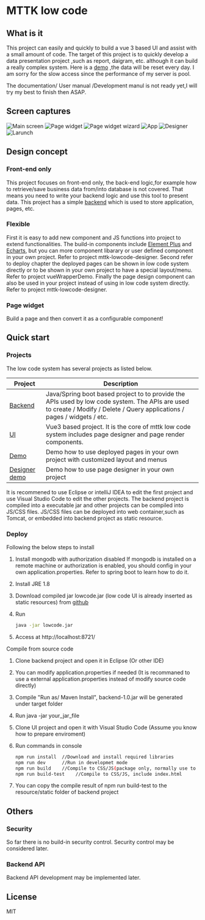 # MTTK low code

## What is it

This project can easily and quickly to build a vue 3 based UI and assist with a small amount of code.  The target of this project is to quickly develop a data presentation project ,such as report, daigram, etc. although it can build a really complex system.
Here is a [demo](http://139.129.210.30:8721/index.html)  ,the data will be reset every day. I am sorry for the slow access since the performance of my server is pool.

The documentation/ User manual /Development manul is not ready yet,I will try my best to finish then ASAP.

## Screen captures

![Main screen](https://github.com/jamie-mttk/mttk_lowcode_ui/blob/master/src/screenCaptures/main.png)
![Page widget](https://github.com/jamie-mttk/mttk_lowcode_ui/blob/master/src/screenCaptures/pageWidget.png)
![Page widget wizard](https://github.com/jamie-mttk/mttk_lowcode_ui/blob/master/src/screenCaptures/pageWidget_wizard.png)
![App](https://github.com/jamie-mttk/mttk_lowcode_ui/blob/master/src/screenCaptures/app.png)
![Designer](https://github.com/jamie-mttk/mttk_lowcode_ui/blob/master/src/screenCaptures/designer.png)
![Larunch](https://github.com/jamie-mttk/mttk_lowcode_ui/blob/master/src/screenCaptures/launch.png)

## Design concept

### Front-end only

This project focuses on front-end only, the back-end logic,for example how to retrieve/save business data from/into database is not covered.  That means you need to write your backend logic and use this tool to present data.
This project has a simple [backend](https://github.com/jamie-mttk/mttk_lowcode_api) which is used to store application, pages, etc.

### Flexible

First it is easy to add new component and JS functions into project to extend functionalities. The build-in components include [Element Plus](https://github.com/element-plus/element-plus) and [Echarts](echarts.apache.org/), but you can more component libarary or user defined component in your own project. Refer to project mttk-lowcode-designer.
Second refer to deploy chapter the deployed pages can be shown in low code system directly or to be shown in your own project to have a special layout/menu. Refer to project vueWrapperDemo. 
Finally the page design component can also be used in your project instead of using in low code system directly. Refer to project mttk-lowcode-designer.

### Page widget

Build a page and then convert it as a configurable component!

## Quick start

### Projects

The low code system has several projects as listed below.

|Project|Description|
|---|---|
|[Backend](https://github.com/jamie-mttk/mttk_lowcode_api)|Java/Spring boot based project to to provide the APIs used by low code system. The APIs are used to create / Modify / Delete / Query applications / pages / widgets / etc. |
|[UI](https://github.com/jamie-mttk/mttk_lowcode_ui)|Vue3 based project. It is the core of mttk low code system includes page designer and page render components.|
|[Demo](https://github.com/jamie-mttk/mttk-lowcode-demo)|Demo how to use deployed pages in your own project with customized layout and menus |
|[Designer demo](https://github.com/jamie-mttk/mttk_lowcode_designer)|Demo how to use page designer in your own project|

It is recommened to use Eclipse or intelliJ IDEA to edit the first project  and use Visual Studio Code to edit the other projects.
The backend project is compiled into a executable jar and other projects can be compiled into JS/CSS files. JS/CSS files can be deployed into web container,such as Tomcat, or embedded into backend project as static resource.

### Deploy

Following the below steps to install

1. Install mongodb with authorization disabled
   If mongodb is installed on a remote machine or authorization is enabled, you should config in your own application.properties. Refer to spring boot to learn how to do it.
2. Install JRE 1.8
3. Download compiled jar lowcode.jar (low code UI is already inserted as static resources) from [github](https://github.com/jamie-mttk/mttk_lowcode_api/blob/main/lowcode.jar)
4. Run 

   ~~~sh
   java -jar lowcode.jar
   ~~~

5. Access at http://localhost:8721/

Compile from source code

1. Clone backend project and open it in Eclipse (Or other IDE)
2. You can modify application.properties if needed (It is recommaned to use a external application.properties instead of modify source code directly)
3. Compile "Run as/ Maven Install", backend-1.0.jar will be generated under target folder
4. Run java -jar your_jar_file
5. Clone UI project and open it with Visual Studio Code (Assume you know how to prepare enviroment)
6. Run  commands in console

   ~~~sh
   npm run install  //Download and install required libraries
   npm run dev      //Run in developmet mode
   npm run build    //Compile to CSS/JS(package only, normally use to publish to repository)
   npm run build-test    //Compile to CSS/JS, include index.html
   ~~~

7. You can copy the compile result of npm run build-test to the resource/static folder of backend project

## Others

### Security

So far there is no build-in security control.  Security control may be considered later.

### Backend API

Backend API development may be implemented later.

## License

MIT
